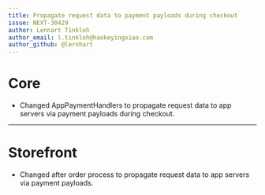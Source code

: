 ```yaml
---
title: Propagate request data to payment payloads during checkout
issue: NEXT-30429
author: Lennart Tinkloh
author_email: l.tinkloh@haokeyingxiao.com
author_github: @lernhart
---
```

# Core
* Changed AppPaymentHandlers to propagate request data to app servers via payment payloads during checkout.
___
# Storefront
* Changed after order process to propagate request data to app servers via payment payloads.
